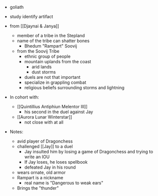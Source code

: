 - goliath
- study identify artifact
- from [[Djaynai & Janya]]
	- member of a tribe in the Stepland
	- name of the tribe can shatter bones
		- Bhedum "Rampart" Soovij
	- from the Soovij Tribe
		- ethnic group of people
		- mountain uplands from the coast
			- arid lands
			- dust storms
		- duels are not that important
		- specialize in grappling combat
		- religious beliefs surrounding storms and lightning

- In cohort with:
	- [[Quintillius Antiphiun Melentor III]]
		- his second in the duel against Jay
	- [[Aurora Lunar Winterstar]]
		- not close with at all

- Notes:
	-  avid player of Dragonchess
	-  challenged [[Jay]] to a duel
		- Jay insulted him by losing a game of Dragonchess and trying to write an IOU
		- If Jay loses, he loses spellbook
		- defeated Jay in his round
	-  wears ornate, old armor
	-  Rampart is a nickname
		-  real name is "Dangerous to weak ears"
	- Brings the "thunder"